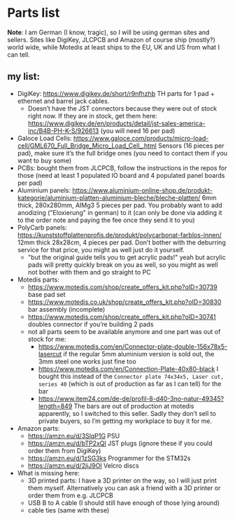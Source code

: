 # Parts list

**Note**: I am German (I know, tragic), so I will be using german sites and sellers. Sites like DigiKey, JLCPCB and 
Amazon of course ship (mostly?) world wide, while Motedis at least ships to the EU, UK and US from what I can tell.

## my list:
- DigiKey: https://www.digikey.de/short/r9nfhzhb TH parts for 1 pad + ethernet and barrel jack cables. 
	- Doesn’t have the JST connectors because they were out of stock right now. If they are in stock, get them here: https://www.digikey.de/en/products/detail/jst-sales-america-inc/B4B-PH-K-S/926613 (you will need 16 per pad)
- Galoce Load Cells: https://www.galoce.com/products/micro-load-cell/GML670_Full_Bridge_Micro_Load_Cell_.html Sensors (16 pieces per pad), make sure it’s the full bridge ones (you need to contact them if you want to buy some)
- PCBs: bought them from JLCPCB, follow the instructions in the repos for those (need at least 1 populated IO board and 4 populated panel boards per pad)
- Aluminium panels: https://www.aluminium-online-shop.de/produkt-kategorie/aluminium-platten-aluminium-bleche/bleche-platten/ 6mm thick, 280x280mm, AIMg3 5 pieces per pad. You probably want to add anodizing ("Eloxierung" in german) to it (can only be done via adding it to the order note and paying the fee once they send it to you)
- PolyCarb panels: https://kunststoffplattenprofis.de/produkt/polycarbonat-farblos-innen/ 12mm thick 28x28cm, 4 pieces per pad. Don’t bother with the deburring service for that price, you might as well just do it yourself.
	- "but the original guide tells you to get acrylic pads!" yeah but acrylic pads will pretty quickly break on you as well, so you might as well not bother with them and go straight to PC
- Motedis parts:
	- https://www.motedis.com/shop/create_offers_kit.php?oID=30739 base pad set
	- https://www.motedis.co.uk/shop/create_offers_kit.php?oID=30830 bar assembly (incomplete)
	- https://www.motedis.com/shop/create_offers_kit.php?oID=30741 doubles connector if you’re building 2 pads
	- not all parts seem to be available anymore and one part was out of stock for me:
		- https://www.motedis.com/en/Connector-plate-double-156x78x5-lasercut if the regular 5mm aluminium version is sold out, the 3mm steel one works just fine too
		- https://www.motedis.com/en/Connection-Plate-40x80-black I bought this instead of the `Connector plate 74x34x5, Laser cut, series 40` (which is out of production as far as I can tell) for the bar 
		- https://www.item24.com/de-de/profil-8-d40-3no-natur-49345?length=849 The bars are out of production at motedis apparently, so I switched to this seller. Sadly they don’t sell to private buyers, so I’m getting my workplace to buy it for me.
- Amazon parts:
	- https://amzn.eu/d/3SlqP1G PSU
	- https://amzn.eu/d/bTP2xQI JST plugs (ignore these if you could order them from DigiKey)
	- https://amzn.eu/d/1zSG3ks Programmer for the STM32s
	- https://amzn.eu/d/2jiJ9OI Velcro discs
- What is missing here:
	- 3D printed parts: I have a 3D printer on the way, so I will just print them myself. Alternatively you can ask a friend with a 3D printer or order them from e.g. JLCPCB
	- USB B to A cable (I should still have enough of those lying around)
	- cable ties (same with these)
